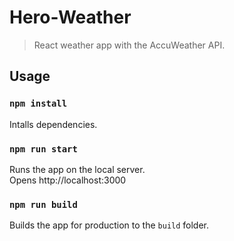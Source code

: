 # Hero-Weather

> React weather app with the AccuWeather API.

## Usage

### `npm install`
Intalls dependencies.

### `npm run start`
Runs the app on the local server.<br>
Opens http://localhost:3000

### `npm run build`

Builds the app for production to the `build` folder.<br>
